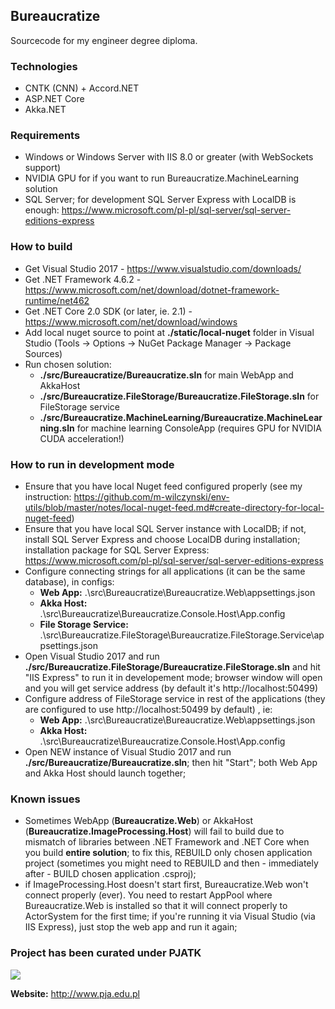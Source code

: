 ## Bureaucratize

Sourcecode for my engineer degree diploma. 

### Technologies
- CNTK (CNN) + Accord.NET
- ASP.NET Core 
- Akka.NET

### Requirements
- Windows or Windows Server with IIS 8.0 or greater (with WebSockets support)
- NVIDIA GPU for if you want to run Bureaucratize.MachineLearning solution
- SQL Server; for development SQL Server Express with LocalDB is enough: https://www.microsoft.com/pl-pl/sql-server/sql-server-editions-express

### How to build
- Get Visual Studio 2017 - https://www.visualstudio.com/downloads/
- Get .NET Framework 4.6.2 - https://www.microsoft.com/net/download/dotnet-framework-runtime/net462
- Get .NET Core 2.0 SDK (or later, ie. 2.1) - https://www.microsoft.com/net/download/windows
- Add local nuget source to point at **./static/local-nuget** folder in Visual Studio (Tools -> Options -> NuGet Package Manager -> Package Sources)
- Run chosen solution:
  * **./src/Bureaucratize/Bureaucratize.sln** for main WebApp and AkkaHost
  * **./src/Bureaucratize.FileStorage/Bureaucratize.FileStorage.sln** for FileStorage service
  * **./src/Bureaucratize.MachineLearning/Bureaucratize.MachineLearning.sln** for machine learning ConsoleApp (requires GPU for NVIDIA CUDA acceleration!)
  
### How to run in development mode
- Ensure that you have local Nuget feed configured properly (see my instruction: https://github.com/m-wilczynski/env-utils/blob/master/notes/local-nuget-feed.md#create-directory-for-local-nuget-feed)
- Ensure that you have local SQL Server instance with LocalDB; if not, install SQL Server Express and choose LocalDB during installation; installation package for SQL Server Express: https://www.microsoft.com/pl-pl/sql-server/sql-server-editions-express
- Configure connecting strings for all applications (it can be the same database), in configs:
  - **Web App:** .\src\Bureaucratize\Bureaucratize.Web\appsettings.json
  - **Akka Host:** .\src\Bureaucratize\Bureaucratize.Console.Host\App.config
  - **File Storage Service:** .\src\Bureaucratize.FileStorage\Bureaucratize.FileStorage.Service\appsettings.json
- Open Visual Studio 2017 and run **./src/Bureaucratize.FileStorage/Bureaucratize.FileStorage.sln** and hit "IIS Express" to run it in developement mode; browser window will open and you will get service address (by default it's http://localhost:50499)
- Configure address of FileStorage service in rest of the applications (they are configured to use http://localhost:50499 by default) , ie:
  - **Web App:** .\src\Bureaucratize\Bureaucratize.Web\appsettings.json
  - **Akka Host:** .\src\Bureaucratize\Bureaucratize.Console.Host\App.config
- Open NEW instance of Visual Studio 2017 and run **./src/Bureaucratize/Bureaucratize.sln**; then hit "Start"; both Web App and Akka Host should launch together;
  
### Known issues
- Sometimes WebApp (**Bureaucratize.Web**) or AkkaHost (**Bureaucratize.ImageProcessing.Host**) will fail to build due to mismatch of libraries between .NET Framework and .NET Core when you build **entire solution**; to fix this, REBUILD only chosen application project (sometimes you might need to REBUILD and then - immediately after - BUILD chosen application .csproj);
- if ImageProcessing.Host doesn't start first, Bureaucratize.Web won't connect properly (ever). You need to restart AppPool where Bureaucratize.Web is installed so that it will connect properly to ActorSystem for the first time; if you're running it via Visual Studio (via IIS Express), just stop the web app and run it again;

### Project has been curated under PJATK

![](http://www.pja.edu.pl/templates/pjwstk/images/logo-lg-md.png)

**Website:** http://www.pja.edu.pl
